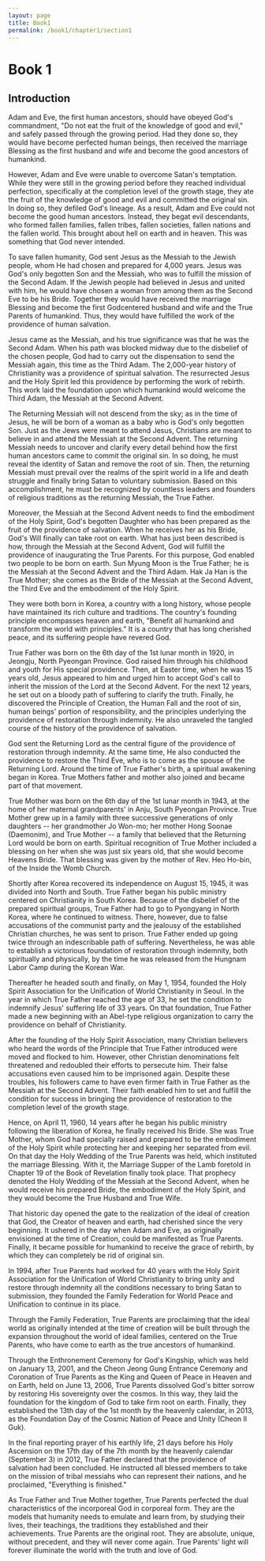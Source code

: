 ```yaml
---
layout: page
title: Book1
permalink: /book1/chapter1/section1
---
```

# Book 1

## Introduction

Adam and Eve, the first human ancestors, should have obeyed God's commandment, "Do not eat
the fruit of the knowledge of good and evil," and safely passed through the growing period. Had
they done so, they would have become perfected human beings, then received the marriage
Blessing as the first husband and wife and become the good ancestors of humankind.

However, Adam and Eve were unable to overcome Satan's temptation. While they were still in the
growing period before they reached individual perfection, specifically at the completion level of
the growth stage, they ate the fruit of the knowledge of good and evil and committed the original
sin. In doing so, they defiled God's lineage. As a result, Adam and Eve could not become the good
human ancestors. Instead, they begat evil descendants, who formed fallen families, fallen tribes,
fallen societies, fallen nations and the fallen world. This brought about hell on earth and in
heaven. This was something that God never intended.

To save fallen humanity, God sent Jesus as the Messiah to the Jewish people, whom He had
chosen and prepared for 4,000 years. Jesus was God's only begotten Son and the Messiah, who
was to fulfill the mission of the Second Adam. If the Jewish people had believed in Jesus and
united with him, he would have chosen a woman from among them as the Second Eve to be his
Bride. Together they would have received the marriage Blessing and become the first Godcentered husband and wife and the True Parents of humankind. Thus, they would have fulfilled
the work of the providence of human salvation.

Jesus came as the Messiah, and his true significance was that he was the Second Adam. When his
path was blocked midway due to the disbelief of the chosen people, God had to carry out the
dispensation to send the Messiah again, this time as the Third Adam. The 2,000-year history of
Christianity was a providence of spiritual salvation. The resurrected Jesus and the Holy Spirit led
this providence by performing the work of rebirth. This work laid the foundation upon which
humankind would welcome the Third Adam, the Messiah at the Second Advent.

The Returning Messiah will not descend from the sky; as in the time of Jesus, he will be born of a
woman as a baby who is God's only begotten Son. Just as the Jews were meant to attend Jesus,
Christians are meant to believe in and attend the Messiah at the Second Advent. The returning
Messiah needs to uncover and clarify every detail behind how the first human ancestors came to
commit the original sin. In so doing, he must reveal the identity of Satan and remove the root of
sin. Then, the returning Messiah must prevail over the realms of the spirit world in a life and
death struggle and finally bring Satan to voluntary submission. Based on this accomplishment, he
must be recognized by countless leaders and founders of religious traditions as the returning
Messiah, the True Father.

Moreover, the Messiah at the Second Advent needs to find the embodiment of the Holy Spirit,
God's begotten Daughter who has been prepared as the fruit of the providence of salvation. When
he receives her as his Bride, God's Will finally can take root on earth.
What has just been described is how, through the Messiah at the Second Advent, God will fulfill
the providence of inaugurating the True Parents. For this purpose, God enabled two people to be
born on earth. Sun Myung Moon is the True Father; he is the Messiah at the Second Advent and
the Third Adam. Hak Ja Han is the True Mother; she comes as the Bride of the Messiah at the
Second Advent, the Third Eve and the embodiment of the Holy Spirit.

They were both born in Korea, a country with a long history, whose people have maintained its
rich culture and traditions. The country's founding principle encompasses heaven and earth,
"Benefit all humankind and transform the world with principles." It is a country that has long
cherished peace, and its suffering people have revered God.

True Father was born on the 6th day of the 1st lunar month in 1920, in Jeongju, North Pyeongan
Province. God raised him through his childhood and youth for His special providence. Then, at
Easter time, when he was 15 years old, Jesus appeared to him and urged him to accept God's call
to inherit the mission of the Lord at the Second Advent. For the next 12 years, he set out on a
bloody path of suffering to clarify the truth. Finally, he discovered the Principle of Creation, the
Human Fall and the root of sin, human beings' portion of responsibility, and the principles
underlying the providence of restoration through indemnity. He also unraveled the tangled
course of the history of the providence of salvation.

God sent the Returning Lord as the central figure of the providence of restoration through
indemnity. At the same time, He also conducted the providence to restore the Third Eve, who is to
come as the spouse of the Returning Lord. Around the time of True Father's birth, a spiritual
awakening began in Korea. True Mothers father and mother also joined and became part of that
movement.

True Mother was born on the 6th day of the 1st lunar month in 1943, at the home of her maternal
grandparents' in Anju, South Pyeongan Province. True Mother grew up in a family with three
successive generations of only daughters -- her grandmother Jo Won-mo; her mother Hong Soonae (Daemonim), and True Mother -- a family that believed that the Returning Lord would be born
on earth. Spiritual recognition of True Mother included a blessing on her when she was just six
years old, that she would become Heavens Bride. That blessing was given by the mother of Rev.
Heo Ho-bin, of the Inside the Womb Church.

Shortly after Korea recovered its independence on August 15, 1945, it was divided into North and
South. True Father began his public ministry centered on Christianity in South Korea. Because of
the disbelief of the prepared spiritual groups, True Father had to go to Pyongyang in North
Korea, where he continued to witness. There, however, due to false accusations of the communist
party and the jealousy of the established Christian churches, he was sent to prison. True Father
ended up going twice through an indescribable path of suffering. Nevertheless, he was able to
establish a victorious foundation of restoration through indemnity, both spiritually and
physically, by the time he was released from the Hungnam Labor Camp during the Korean War.

Thereafter he headed south and finally, on May 1, 1954, founded the Holy Spirit Association for
the Unification of World Christianity in Seoul. In the year in which True Father reached the age
of 33, he set the condition to indemnify Jesus' suffering life of 33 years. On that foundation, True
Father made a new beginning with an Abel-type religious organization to carry the providence
on behalf of Christianity.

After the founding of the Holy Spirit Association, many Christian believers who heard the words
of the Principle that True Father introduced were moved and flocked to him. However, other
Christian denominations felt threatened and redoubled their efforts to persecute him. Their false
accusations even caused him to be imprisoned again. Despite these troubles, his followers came
to have even firmer faith in True Father as the Messiah at the Second Advent. Their faith enabled
him to set and fulfill the condition for success in bringing the providence of restoration to the
completion level of the growth stage.

Hence, on April 11, 1960, 14 years after he began his public ministry following the liberation of
Korea, he finally received his Bride. She was True Mother, whom God had specially raised and
prepared to be the embodiment of the Holy Spirit while protecting her and keeping her separated
from evil. On that day the Holy Wedding of the True Parents was held, which instituted the
marriage Blessing. With it, the Marriage Supper of the Lamb foretold in Chapter 19 of the Book
of Revelation finally took place. That prophecy denoted the Holy Wedding of the Messiah at the
Second Advent, when he would receive his prepared Bride, the embodiment of the Holy Spirit,
and they would become the True Husband and True Wife.

That historic day opened the gate to the realization of the ideal of creation that God, the Creator
of heaven and earth, had cherished since the very beginning. It ushered in the day when Adam
and Eve, as originally envisioned at the time of Creation, could be manifested as True Parents.
Finally, it became possible for humankind to receive the grace of rebirth, by which they can
completely be rid of original sin.

In 1994, after True Parents had worked for 40 years with the Holy Spirit Association for the
Unification of World Christianity to bring unity and restore through indemnity all the conditions
necessary to bring Satan to submission, they founded the Family Federation for World Peace and
Unification to continue in its place.

Through the Family Federation, True Parents are proclaiming that the ideal world as originally
intended at the time of creation will be built through the expansion throughout the world of ideal
families, centered on the True Parents, who have come to earth as the true ancestors of
humankind.

Through the Enthronement Ceremony for God's Kingship, which was held on January 13, 2001,
and the Cheon Jeong Gung Entrance Ceremony and Coronation of True Parents as the King and
Queen of Peace in Heaven and on Earth, held on June 13, 2006, True Parents dissolved God's
bitter sorrow by restoring His sovereignty over the cosmos. In this way, they laid the foundation
for the kingdom of God to take firm root on earth. Finally, they established the 13th day of the 1st
month by the heavenly calendar, in 2013, as the Foundation Day of the Cosmic Nation of Peace
and Unity (Cheon Il Guk).

In the final reporting prayer of his earthly life, 21 days before his Holy Ascension on the 17th day
of the 7th month by the heavenly calendar (September 3) in 2012, True Father declared that the
providence of salvation had been concluded. He instructed all blessed members to take on the
mission of tribal messiahs who can represent their nations, and he proclaimed, "Everything is
finished."

As True Father and True Mother together, True Parents perfected the dual characteristics of the
incorporeal God in corporeal form. They are the models that humanity needs to emulate and
learn from, by studying their lives, their teachings, the traditions they established and their
achievements. True Parents are the original root. They are absolute, unique, without precedent,
and they will never come again. True Parents' light will forever illuminate the world with the
truth and love of God.
